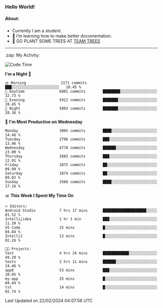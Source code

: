 ### Hello World!

##### About:
- Currently I am a student.
- 🌱 I’m learning how to make better documentation.
- 🌱 GO PLANT SOME TREES AT [TEAM TREES](https://teamtrees.org/)

---
  <summary>:zap: My Activity:</summary>
  
<!--START_SECTION:waka-->
![Code Time](http://img.shields.io/badge/Code%20Time-1%2C289%20hrs%2037%20mins-blue)

**I'm a Night 🦉** 

```text
🌞 Morning                2171 commits        ███░░░░░░░░░░░░░░░░░░░░░░   10.45 % 
🌆 Daytime                6801 commits        ████████░░░░░░░░░░░░░░░░░   32.73 % 
🌃 Evening                5912 commits        ███████░░░░░░░░░░░░░░░░░░   28.45 % 
🌙 Night                  5893 commits        ███████░░░░░░░░░░░░░░░░░░   28.36 % 
```
📅 **I'm Most Productive on Wednesday** 

```text
Monday                   3005 commits        ████░░░░░░░░░░░░░░░░░░░░░   14.46 % 
Tuesday                  2796 commits        ███░░░░░░░░░░░░░░░░░░░░░░   13.46 % 
Wednesday                4778 commits        ██████░░░░░░░░░░░░░░░░░░░   23.00 % 
Thursday                 2683 commits        ███░░░░░░░░░░░░░░░░░░░░░░   12.91 % 
Friday                   2075 commits        ██░░░░░░░░░░░░░░░░░░░░░░░   09.99 % 
Saturday                 1874 commits        ██░░░░░░░░░░░░░░░░░░░░░░░   09.02 % 
Sunday                   3566 commits        ████░░░░░░░░░░░░░░░░░░░░░   17.16 % 
```


📊 **This Week I Spent My Time On** 

```text
🔥 Editors: 
Android Studio           7 hrs 17 mins       ████████████████████░░░░░   81.52 % 
Intellijidea             1 hr 1 min          ███░░░░░░░░░░░░░░░░░░░░░░   11.39 % 
VS Code                  25 mins             █░░░░░░░░░░░░░░░░░░░░░░░░   04.84 % 
IntelliJ                 12 mins             █░░░░░░░░░░░░░░░░░░░░░░░░   02.26 % 

🐱‍💻 Projects: 
test                     4 hrs 24 mins       ████████████░░░░░░░░░░░░░   49.20 % 
tests                    2 hrs 11 mins       ██████░░░░░░░░░░░░░░░░░░░   24.46 % 
app6                     53 mins             ███░░░░░░░░░░░░░░░░░░░░░░   10.05 % 
my-app                   25 mins             █░░░░░░░░░░░░░░░░░░░░░░░░   04.84 % 
tst                      14 mins             █░░░░░░░░░░░░░░░░░░░░░░░░   02.74 % 
```


 Last Updated on 22/02/2024 04:07:56 UTC
<!--END_SECTION:waka-->
